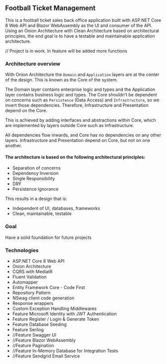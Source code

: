 ## Football Ticket Management
This is a football ticket sales back office application built with ASP.NET Core 8 Web API and Blazor WebAssembly as the UI and consumer of the API. Using an Onion Architecture with Clean Architecture based on architectural principles, the end goal is to have a testable and maintainable application architecture. 

// Project is in work. In feature will be added more functions

### Architecture overview

With Onion Architecture the `Domain` and `Application` layers are at the center of the design. This is known as the Core of the system.

The Domain layer contains enterprise logic and types and the Application layer contains business logic and types. The Core shouldn’t be dependent on concerns such as `Persistence` (Data Access) and `Infrastructure`, so we invert those dependencies. Therefore, Infrastructure and Presentation depend on the Core.

This is achieved by adding interfaces and abstractions within Core, which are implemented by layers outside Core such as Infrastructure.

All dependencies flow inwards, and Core has no dependencies on any other layers. Infrastructure and Presentation depend on Core, but not on one another.

#### The architecture is based on the following architectural principles:

- Separation of concerns
- Dependency Inversion
- Single Responsibility
- DRY
- Persistence Ignorance

This results in a design that is:
- Independent of UI, databases, frameworks
- Clean, maintainable, testable

### Goal
Have a solid foundation for future projects

### Technologies

- ASP.NET Core 8 Web API
- Onion Architecture
- CQRS with MediatR
- Fluent Validation
- Automapper
- Entity Framework Core - Code First
- Repository Pattern
- NSwag client code generation
- Response wrappers
- Custom Exception Handling Middlewares
- Feature Microsoft Identity with JWT Authentication
- Feature Register / Login & Generate Token
- Feature Database Seeding
- Feature Serilog
 - //Feature Swagger UI
 - //Feature Blazor WebAssembly
 - //Feature Pagination
 - //Feature In-Memory Database for Integration Tests
 - //Feature Sendgrid Email Service


